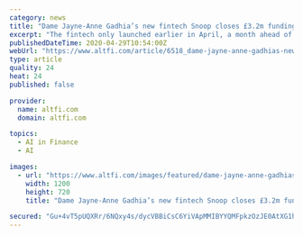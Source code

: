 ```yaml
---
category: news
title: "Dame Jayne-Anne Gadhia’s new fintech Snoop closes £3.2m funding round"
excerpt: "The fintech only launched earlier in April, a month ahead of schedule, and has already doubled its customer base."
publishedDateTime: 2020-04-29T10:54:00Z
webUrl: "https://www.altfi.com/article/6518_dame-jayne-anne-gadhias-new-fintech-snoop-closes-32m-funding-round"
type: article
quality: 24
heat: 24
published: false

provider:
  name: altfi.com
  domain: altfi.com

topics:
  - AI in Finance
  - AI

images:
  - url: "https://www.altfi.com/images/featured/dame-jayne-anne-gadhias-new-fintech-snoop-closes-32m-funding-round-.jpg"
    width: 1200
    height: 720
    title: "Dame Jayne-Anne Gadhia’s new fintech Snoop closes £3.2m funding round"

secured: "Gu+4vT5pUQXRr/6NQxy4s/dycVBBiCsC6YiVApMMIBYYQMFpkzOzJE0AtXG1hv9sNhsSNr0wC0nevGqiujVaHeFeWKxSMiS+5vkMjfSQpWe2r9U6LxRJSsEE7obghhezUGAsdTiBLcpAa8c0myJtHRxBB2U/FXJK18o0C6vMjTbmLsSyUH/vO/WGgGhIhC/EvlixqEOV2ed2ReAyqrfMw5W3OQc5oRskFIqPTxRa7JfrVWPeVu72YfenpgcunCA4IsgN80amRrGFz8O+rdZPFj+ovU4Wzugpj3RXhp0E7vBGPUWiIvwsiHh2aUOvvzeU63gVJeZTpdEQCllY2pOKclArqtHd/Rb349j0yJwn/u3cDXLFaXEzimxQQsTCnYhKwzgZ7x6OD4IGBboQkJsOvWWQHoZarfCoicDNQa1lNoqu4mlDkz/CDdfMLYvQ/XISWhcVm+jCLUVkgx5fOXC1vQ+wsB8cBe0PNVq6pL7Ds6I=;jqsy57zY0jxMis//rX14ng=="
---
```



